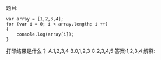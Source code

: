 题目:

    var array = [1,2,3,4];
    for (var i = 0; i < array.length; i ++)
    {
        console.log(array[i]);
    }
打印结果是什么？
A.1,2,3,4
B.0,1,2,3
C.2,3,4,5
答案:1,2,3,4
解释: